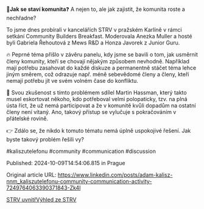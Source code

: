 🤔**Jak se staví komunita**❓ A nejen to, ale jak zajistit, že komunita roste a nechřadne?


To jsme dnes probírali v kancelářích STRV v pražském Karlíně v rámci setkání Community Builders Breakfast. Moderovala Anezka Muller a hosté byli Gabriela Řehoutová z Mews R&D a Honza Javorek z Junior Guru.


🔥 Peprné téma přišlo v závěru panelu, kdy jsme se bavili o tom, jak usměrnit členy komunity, kteří se chovají nějakým způsobem nevhodně. Například mají potřebu zasahovat do každé diskuze a permanentně stáčet téma lehce jiným směrem, což odrazuje např. méně sebevědomé členy a členy, kteří nemají potřebu jít ve svém volném čase do konfliktu.


😤 Svou zkušenost s tímto problémem sdílel Martin Hassman, který takto musel eskortovat někoho, kdo potřeboval velmi polopaticky, tzv. na plná ústa říct, že už nemá participovat a že v komunitě kvůli dopadům na ostatní členy není vítaný. Ano, takový přístup se vylučuje s pokračováním v přátelské rovině. 


👉 Zdálo se, že nikdo k tomuto tématu nemá úplně uspokojivé řešení. Jak byste takový problém řešili vy?


#kaliszutelefonu #community #communication #discussion


Published: 2024-10-09T14:54:06.815 in Prague

Original article URL: https://www.linkedin.com/posts/adam-kalisz-nnm_kaliszutelefonu-community-communication-activity-7249764063390371843-Zk4l

[STRV uvnitř](./media/STRV-indoor.jpg)[Výhled ze STRV](./media/STRV-sightseeing.jpg)
